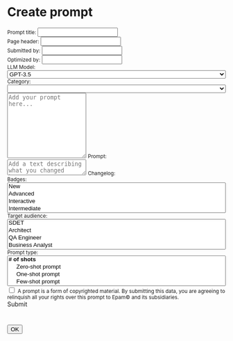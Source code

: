 # Create prompt

<script type="text/javascript" src="/js/ui.js"></script>
<script type="text/javascript" src="/js/actions.js"></script>
<script type="text/javascript" src="/js/main.js"></script>
<link href="https://cdn.jsdelivr.net/npm/bootstrap@5.3.1/dist/css/bootstrap.min.css" rel="stylesheet" integrity="sha384-4bw+/aepP/YC94hEpVNVgiZdgIC5+VKNBQNGCHeKRQN+PtmoHDEXuppvnDJzQIu9" crossorigin="anonymous">
<link rel="stylesheet" href="https://cdnjs.cloudflare.com/ajax/libs/font-awesome/6.4.2/css/all.min.css" integrity="sha512-z3gLpd7yknf1YoNbCzqRKc4qyor8gaKU1qmn+CShxbuBusANI9QpRohGBreCFkKxLhei6S9CQXFEbbKuqLg0DA==" crossorigin="anonymous" referrerpolicy="no-referrer" />
<script src="https://code.jquery.com/jquery-3.7.0.min.js" integrity="sha256-2Pmvv0kuTBOenSvLm6bvfBSSHrUJ+3A7x6P5Ebd07/g=" crossorigin="anonymous"></script>
<script src="https://cdn.jsdelivr.net/npm/bootstrap@5.3.1/dist/js/bootstrap.bundle.min.js" integrity="sha384-HwwvtgBNo3bZJJLYd8oVXjrBZt8cqVSpeBNS5n7C8IVInixGAoxmnlMuBnhbgrkm" crossorigin="anonymous"></script>
<script src="https://cdn.jsdelivr.net/npm/clipboard@2.0.11/dist/clipboard.min.js"></script>
<link href="https://cdn.jsdelivr.net/npm/select2@4.1.0-rc.0/dist/css/select2.min.css" rel="stylesheet" />
<script src="https://cdn.jsdelivr.net/npm/select2@4.1.0-rc.0/dist/js/select2.min.js"></script>

<script>
    $(function() {
        $('.multiple-select').select2();
        $('.multiple-select-tags').select2({
            tags: true
        });
    });
    ui.loadCategoryOptions();
</script>

<div class="container">
    <div class="row">
        <div class="input-group input-group-sm mb-2">
          <span class="input-group-text text-primary"><small>Prompt title:</small></span>
          <input type="text" class="form-control" aria-label="Prompt Title input" id="promptTitle">
        </div>
    </div>
    <div class="row">
        <div class="input-group input-group-sm mb-2">
          <span class="input-group-text text-primary"><small>Page header:</small></span>
          <input type="text" class="form-control" aria-label="Page Header input" id="pageHeader">
        </div>
    </div>
    <div class="row">
        <div class="col mb-2">
            <div class="input-group input-group-sm">
              <span class="input-group-text text-primary"><small>Submitted by:</small></span>
              <input type="text" class="form-control" aria-label="Submitted By input" id="submittedBy">
            </div>
        </div>
        <div class="col mb-2">
            <div class="input-group input-group-sm">
              <span class="input-group-text text-primary"><small>Optimized by:</small></span>
              <input type="text" class="form-control" aria-label="Optimized By input" id="optimizedBy">
            </div>
        </div>
    </div>
    <div class="row">
        <div class="col">
            <div class="row mb-2">
              <label class="col-md-4 text-primary" for="llmModel"><small>LLM Model:</small></label>
                <div class="col">
                  <select class="multiple-select-tags" style="width: 100%;" id="llmModel">
                    <option>GPT-3.5</option>
                    <option value="1">GPT-4</option>
                    <option value="2">LLaMA</option>
                    <option value="3">LLaMA 2</option>
                    <option value="4">PaLM</option>
                    <option value="5">PaLM 2</option>
                    <option value="6">Med-PaLM</option>
                    <option value="7">Gemini</option>
                  </select>
                </div>
            </div>
        </div>
        <div class="col">
            <div class="row">
                <label class="col-md-3 text-primary" for="category"><small>Category:</small></label>
                <div class="col-md-9">
                    <select id="category" style="width: 100%;" class="multiple-select-tags" aria-label="Category">
                    </select>
                </div>
            </div>
        </div>
    </div>
</div>

<div class="container mb-2">
    <div class="row">
        <div class="col">
            <div class="form-floating">
              <textarea class="form-control" style="height: 150px" placeholder="Add your prompt here..." id="promptTextArea"></textarea>
              <label class="text-primary" for="promptTextArea"><small>Prompt:</small></label>
            </div>
        </div>
    </div>
</div>

<div class="container mb-2">
    <div class="row">
        <div class="col">
            <div class="form-floating">
              <textarea class="form-control" placeholder="Add a text describing what you changed here..." id="changelogTextArea"></textarea>
              <label class="text-primary" for="changelogTextArea"><small>Changelog:</small></label>
            </div>
        </div>
    </div>
</div>

<div class="container">
    <div class="row mb-2">
        <label class="col-md-3 text-primary" for="selectBadges"><small>Badges:</small></label>
        <div class="col">
            <select id="selectBadges" style="width: 100%;" multiple="multiple" class="multiple-select" aria-label="select badges">
                <option value="1">New</option>
                <option value="2">Advanced</option>
                <option value="3">Interactive</option>
                <option value="4">Intermediate</option>
            </select>
        </div>
    </div>
    <div class="row mb-2">
        <label class="col-md-3 text-primary" for="selectTargetAudience"><small>Target audience:</small></label>
        <div class="col">
            <select id="selectTargetAudience" multiple="multiple" style="width: 100%;" class="multiple-select" aria-label="select target audience">
                <option value="1">SDET</option>
                <option value="2">Architect</option>
                <option value="3">QA Engineer</option>
                <option value="4">Business Analyst</option>
                <option value="5">Product Owner</option>
                <option value="6">Developer</option>
                <option value="7">Designer</option>
            </select>
        </div>
    </div>
    <div class="row mb-2">
        <label for="selectPromptType" class="col-md-3 text-primary"><small>Prompt type:</small></label>
        <div class="col">
            <select id="selectPromptType" multiple="multiple" style="width: 100%;" class="multiple-select" aria-label="Select prompt type">
                <optgroup label="# of shots">
                    <option value="1">Zero-shot prompt</option>
                    <option value="2">One-shot prompt</option>
                    <option value="3">Few-shot prompt</option>
                </optgroup>
                <optgroup label="User/System prompt">
                    <option value="4">User prompt</option>
                    <option value="5">System prompt</option>
                </optgroup>
                <optgroup label="Way of providing data/variables">
                    <option value="6">Template prompt</option>
                    <option value="7">Interactive prompt</option>
                </optgroup>
            </select>
        </div>
    </div>
    <div class="form-check form-switch">
      <input class="form-check-input" type="checkbox" role="switch" id="agreeToTerms">
      <label class="form-check-label" for="agreeToTerms"><small>A prompt is a form of copyrighted material. By submitting this data, you are agreeing to relinquish all your rights over this prompt to Epam&copy; and its subsidiaries.</small></label>
    </div>
    <a type="button" id="submitPrompt" class="btn btn-sm btn-success link-light float-end mb-2" data-bs-toggle="modal" data-bs-target="#staticBackdrop" onclick="actions.submitNewPrompt(event);"><i class="fa-regular fa-square-plus"></i> Submit</a>
</div>

<!-- Modal -->
<div class="modal fade" id="staticBackdrop" data-bs-backdrop="static" data-bs-keyboard="false" tabindex="-1" aria-labelledby="staticBackdropLabel" aria-hidden="true">
  <div class="modal-dialog modal-dialog-centered modal-lg">
    <div class="modal-content">
        <div class="modal-header">
            <h1 class="modal-title fs-5" id="submitPromptModalHeader"></h1>
        </div>
        <div id="submitPromptModalBody" class="modal-body"></div>
        <div id="modalFooter" class="modal-footer">
            <button type="button" class="btn btn-primary" data-bs-dismiss="modal">OK</button>
        </div>
    </div>
  </div>
</div>
